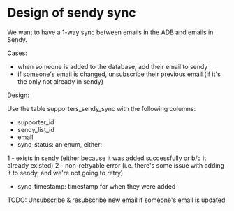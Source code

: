 Design of sendy sync
====================

We want to have a 1-way sync between emails in the ADB and emails in
Sendy.

Cases:

 - when someone is added to the database, add their email to sendy
 - if someone's email is changed, unsubscribe their previous email (if it's the only not already in sendy)


Design:

Use the table supporters_sendy_sync with the following columns:

 - supporter_id
 - sendy_list_id
 - email
 - sync_status: an enum, either:

1 - exists in sendy (either because it was added successfully or b/c it already existed)
2 - non-retryable error (i.e. there's some issue with adding it to sendy, and we're not going to retry)

 - sync_timestamp: timestamp for when they were added

TODO: Unsubscribe & resubscribe new email if someone's email is updated.

